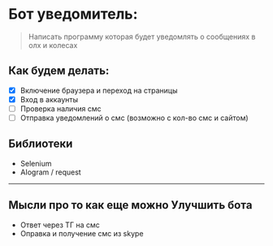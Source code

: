 # Бот уведомитель:

> Написать программу которая будет уведомлять о сообщениях в олх и колесах

## Как будем делать:

- [x]  Включение браузера и переход на страницы
- [x]  Вход в аккаунты
- [ ]  Проверка наличия смс
- [ ]  Отправка уведомлений о смс (возможно с кол-во смс и сайтом)

## Библиотеки

+ Selenium
+ AIogram / request

---

## Мысли про то как еще можно Улучшить бота

+ Ответ через ТГ на смс
+ Оправка и получение смс из skype 